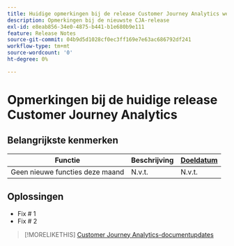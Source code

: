 ```yaml
---
title: Huidige opmerkingen bij de release Customer Journey Analytics weergeven
description: Opmerkingen bij de nieuwste CJA-release
exl-id: e8eab856-34e0-4875-b441-b1e680b9e111
feature: Release Notes
source-git-commit: 04b9d5d1028cf0ec3ff169e7e63ac686792df241
workflow-type: tm+mt
source-wordcount: '0'
ht-degree: 0%

---
```


# Opmerkingen bij de huidige release Customer Journey Analytics

## Belangrijkste kenmerken

| Functie | Beschrijving | [Doeldatum](/help/release-notes/releases.md) |
| ----------- | ---------- | ----- |
| Geen nieuwe functies deze maand | N.v.t. | N.v.t. |

## Oplossingen

* Fix # 1
* Fix # 2

>[!MORELIKETHIS]
>[Customer Journey Analytics-documentupdates](/help/release-notes/doc-changes.md)
